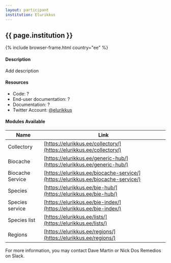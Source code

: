 ```yaml
---
layout: participant
institution: Elurikkus
---
```


## {{ page.institution }}

{% include browser-frame.html country="ee" %}

#### Description 

Add description

#### Resources

- Code: ?
- End-user documentation: ?
- Documentation: ?
- Twitter Account: [@elurikkus](https://twitter.com/elurikkus)

#### Modules Available 

| Name             | Link                                                                             |
|------------------|----------------------------------------------------------------------------------|
| Collectory       | [https://elurikkus.ee/collectory/](https://elurikkus.ee/collectory/)             |
| Biocache         | [https://elurikkus.ee/generic-hub/](https://elurikkus.ee/generic-hub/)           |
| Biocache Service | [https://elurikkus.ee/biocache-service/](https://elurikkus.ee/biocache-service/) |
| Species          | [https://elurikkus.ee/bie-hub/](https://elurikkus.ee/bie-hub/)                   |
| Species service  | [https://elurikkus.ee/bie-index/](https://elurikkus.ee/bie-index/)               |
| Species list     | [https://elurikkus.ee/lists/](https://elurikkus.ee/lists/)                       |
| Regions          | [https://elurikkus.ee/regions/](https://elurikkus.ee/regions/)                   |



For more information, you may contact Dave Martin or Nick Dos Remedios on Slack.
